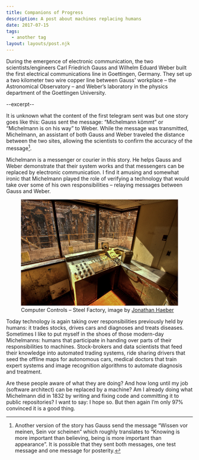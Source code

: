 ```yaml
---
title: Companions of Progress
description: A post about machines replacing humans
date: 2017-07-15
tags:
  - another tag
layout: layouts/post.njk
---
```


During the emergence of electronic communication, the two scientists/engineers
Carl Friedrich Gauss and Wilhelm Eduard Weber built the first electrical
communications line in Goettingen, Germany. They set up a two kilometer two
wire copper line between Gauss' workplace – the Astronomical Observatory – and
Weber’s laboratory in the physics department of the Goettingen University.

--excerpt--

It is unknown what the content of the first telegram sent was but one story
goes like this: Gauss sent the message: “Michelmann kömmt” or “Michelmann is on
his way” to Weber. While the message was transmitted, Michelmann, an assistant
of both Gauss and Weber traveled the distance between the two sites, allowing the
scientists to confirm the accuracy of the message[^0].


Michelmann is a messenger or courier in this story. He helps Gauss and Weber
demonstrate that their system works and that messengers can be replaced by
electronic communication. I find it amusing and somewhat ironic that Michelmann
played the role of verifying a technology that would take over some of his own
responsibilities – relaying messages between Gauss and Weber.


<figure>
    <img src="companions_of_progress1.jpg" alt="Computer Controls – Steel Factory">
        <figcaption>Computer Controls &#8211; Steel Factory, image by
        <a href="https://www.flickr.com/photos/tunnelbug/4097712454/">Jonathan Haeber</a>
    </figcaption>
</figure>

Today technology is again taking over responsibilities previously held by
humans: it trades stocks, drives cars and diagnoses and treats diseases.
Sometimes I like to put myself in the shoes of those modern-day Michelmanns:
humans that participate in handing over parts of their responsibilities to
machines. Stock-brokers and data scientists that feed their knowledge into
automated trading systems, ride sharing drivers that seed the offline maps for
autonomous cars, medical doctors that train expert systems and image recognition
algorithms to automate diagnosis and treatment.

Are these people aware of what they are doing? And how long until my job
(software architect) can be replaced by a machine? Am I already doing what
Michelmann did in 1832 by writing and fixing code and committing it to public
repositories? I want to say: I hope so. But then again I’m only 97% convinced it
is a good thing.

[^0]: Another version of the story has Gauss send the message “Wissen vor meinen,
            Sein vor scheinen” which roughly translates to “Knowing is more important
            than believing, being is more important than appearance”. It is possible
            that they sent both messages, one test message and one message for posterity.
